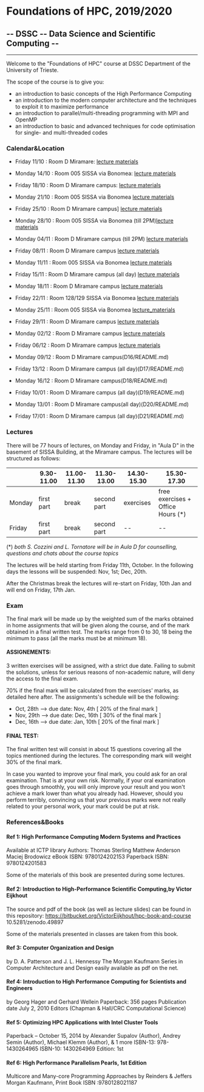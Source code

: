 # Foundations of HPC, 2019/2020

## -- DSSC -- Data Science and Scientific Computing --

------



Welcome to the "Foundations of HPC" course at DSSC Department of the University of Trieste.

The scope of the course is to give you:

- an introduction to basic concepts of the High Performance Computing
- an introduction to the modern computer architecture and the techniques to exploit it to maximize performance
- an introduction to parallel/multi-threading programming with MPI and OpenMP
- an introduction to basic and advanced techniques for code optimisation for single- and multi-threaded codes

### Calendar&Location



 - Friday 11/10 : Room D Miramare: [ lecture materials](D_1011/README.md)
 - Monday 14/10 : Room 005 SISSA via Bonomea: [lecture materials](D_1014/README.md)
 - Friday 18/10 : Room D Miramare campus:  [ lecture materials](D_1018/README.md) 
 - Monday 21/10 : Room 005 SISSA via Bonomea [lecture materials](D_1021/README.md) 
 - Friday 25/10 : Room D Miramare campus] [lecture materials](D_1025/README.md) 
 - Monday 28/10 : Room 005 SISSA via Bonomea (till 2PM)[lecture materials](D_1028/README.md)
 - Monday 04/11 : Room D Miramare campus (till 2PM) [lecture materials](D_1104/README.md)
 - Friday 08/11 : Room D Miramare campus   [lecture materials](D_1108/README.md)
 - Monday 11/11 : Room 005 SISSA via Bonomea [lecture materials](D_1111/README.md) 
 - Friday 15/11 : Room D Miramare campus  (all day) [lecture materials](D_1115/README.md)
 - Monday 18/11 : Room D Miramare campus [lecture materials](D_1118/README.md)
 - Friday 22/11 : Room 128/129 SISSA via Bonomea [lecture materials](D_1122/README.md)
 - Monday 25/11 : Room 005 SISSA via Bonomea [lecture_materials](D_1125/README.md)
 - Friday 29/11 : Room D Miramare campus [lecture materials](D_1129/README.md)

 - Monday 02/12 : Room D Miramare campus [lecture materials](D_1202/README.md)
 - Friday 06/12 : Room D Miramare campus [lecture materials](D_1206/README.md)
 - Monday 09/12 : Room D Miramare campus(D16/README.md)
 - Friday 13/12 : Room D Miramare campus (all day)(D17/README.md)
 - Monday 16/12 : Room D Miramare campus(D18/README.md)
 - Friday 10/01 : Room D Miramare campus (all day)(D19/README.md)
 - Monday 13/01 : Room D Miramare campus(all day)(D20/README.md)
 - Friday 17/01 : Room D Miramare campus (all day)(D21/README.md)


### Lectures

There will be 77 hours of lectures, on Monday and Friday, in "Aula D" in the basement of SISSA Building, at the Miramare campus.
The lectures will be structured as follows:

|        | 9.30-11.00 | 11.00-11.30 | 11.30-13.00 | 14.30-15.30 | 15.30-17.30                       |
| ------ | ---------- | ----------- | ----------- | ----------- | --------------------------------- |
| Monday | first part | break       | second part | exercises   | free exercises + Office Hours (*) |
| Friday | first part | break       | second part | --          | --                                |

(*) *both S. Cozzini and L. Tornatore will be in Aula D for counselling, questions and chats about the course topics*

The lectures will be held starting from Friday 11th, October.
In the following days the lessons will be suspended:
Nov, 1st; Dec, 20th. 

After the Christmas break the lectures will re-start on Friday, 10th Jan and will end on Friday, 17th Jan.


### Exam

The final mark will be made up by the weighted sum of the marks obtained in home assignments that will be given along the course, and of the mark obtained in a final written test.
The marks range from 0 to 30, 18 being the minimum to pass (all the marks must be at minimum 18).


#### ASSIGNEMENTS:
3 written exercises will be assigned, with a strict due date. Failing to submit the solutions, unless for serious reasons of non-academic nature, will deny the access to the final exam.

70% if the final mark will be calculated from the exercises' marks, as detailed here after.
The assignments's schedule will be the following:

- Oct, 28th --> due date: Nov, 4th     [ 20% of the final mark ]
- Nov, 29th --> due date: Dec, 16th    [ 30% of the final mark ]
- Dec, 16th --> due date: Jan, 10th    [ 20% of the final mark ]


#### FINAL TEST:
The final written test will consist in about 15 questions covering all the topics mentioned during the lectures. The corresponding mark will weight 30% of the final mark.

In case you wanted to improve your final mark, you could ask for an oral examination. That is at your own risk. Normally, if your oral examination goes through smoothly, you will only improve your result and you won't achieve a mark lower than what you already had.
However, should you perform terribly, convincing us that your previous marks were not really related to your personal work, your mark could be put at risk.


### References&Books

#### Ref 1: High Performance Computing Modern Systems and Practices
Available at ICTP library 
Authors: Thomas Sterling Matthew Anderson Maciej Brodowicz
eBook ISBN: 9780124202153
Paperback ISBN: 9780124201583

Some of the materials of this book are presented during some lectures.

#### Ref 2: Introduction to High-Performance Scientific Computing,by Victor Eijkhout
The source and pdf of the book (as well as lecture slides) can be found in this repository:
https://bitbucket.org/VictorEijkhout/hpc-book-and-course
10.5281/zenodo.49897

Some of the materials presented in classes are taken from this book.

#### Ref 3: Computer Organization and Design
by D. A. Patterson and J. L. Hennessy
The Morgan Kaufmann Series in Computer Architecture and Design
easily available as pdf on the net.

#### Ref 4: Introduction to High Performance Computing for Scientists and Engineers
by Georg Hager and Gerhard Wellein
Paperback: 356 pages
Publication date  July 2, 2010
Editors (Chapman & Hall/CRC Computational Science)


#### Ref 5: Optimizing HPC Applications with Intel Cluster Tools 
Paperback – October 15, 2014
by Alexander Supalov  (Author), Andrey Semin  (Author), Michael Klemm  (Author), & 1 more
ISBN-13: 978-1430264965  ISBN-10: 1430264969  Edition: 1st

#### Ref 6: High Performance Parallelism Pearls, 1st Edition
Multicore and Many-core Programming Approaches
by Reinders   &    Jeffers  
Morgan Kaufmann, Print Book ISBN :9780128021187




